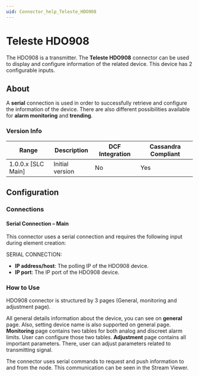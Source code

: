 ```yaml
---
uid: Connector_help_Teleste_HDO908
---
```


# Teleste HDO908

The HDO908 is a transmitter. The **Teleste HDO908** connector can be used to display and configure information of the related device. This device has 2 configurable inputs.

## About

A **serial** connection is used in order to successfully retrieve and configure the information of the device. There are also different possibilities available for **alarm monitoring** and **trending**.

### Version Info

| Range | Description | DCF Integration | Cassandra Compliant |
|----------------------|-----------------|---------------------|-------------------------|
| 1.0.0.x [SLC Main] | Initial version | No                  | Yes                     |

## Configuration

### Connections

#### Serial Connection – Main

This connector uses a serial connection and requires the following input during element creation:

SERIAL CONNECTION:

- **IP address/host**: The polling IP of the HDO908 device.
- **IP port**: The IP port of the HDO908 device.

### How to Use

HDO908 connector is structured by 3 pages (General, monitoring and adjustment page).

All general details information about the device, you can see on **general** page. Also, setting device name is also supported on general page.
**Monitoring** page contains two tables for both analog and discreet alarm limits. User can configure those two tables.
**Adjustment** page contains all important parameters. There, user can adjust parameters related to transmitting signal. 

The connector uses serial commands to request and push information to and from the node. This communication can be seen in the Stream Viewer.
